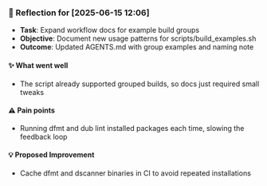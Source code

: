 ### :book: Reflection for [2025-06-15 12:06]
  - **Task**: Expand workflow docs for example build groups
  - **Objective**: Document new usage patterns for scripts/build_examples.sh
  - **Outcome**: Updated AGENTS.md with group examples and naming note

#### :sparkles: What went well
  - The script already supported grouped builds, so docs just required small tweaks

#### :warning: Pain points
  - Running dfmt and dub lint installed packages each time, slowing the feedback loop

#### :bulb: Proposed Improvement
  - Cache dfmt and dscanner binaries in CI to avoid repeated installations
